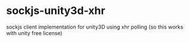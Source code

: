 sockjs-unity3d-xhr
==================

sockjs client implementation for unity3D using xhr polling (so this works with unity free license)
